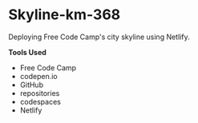 # Skyline-km-368
Deploying Free Code Camp's city skyline using Netlify.

**Tools Used**

* Free Code Camp
* codepen.io
* GitHub
* repositories
* codespaces
* Netlify